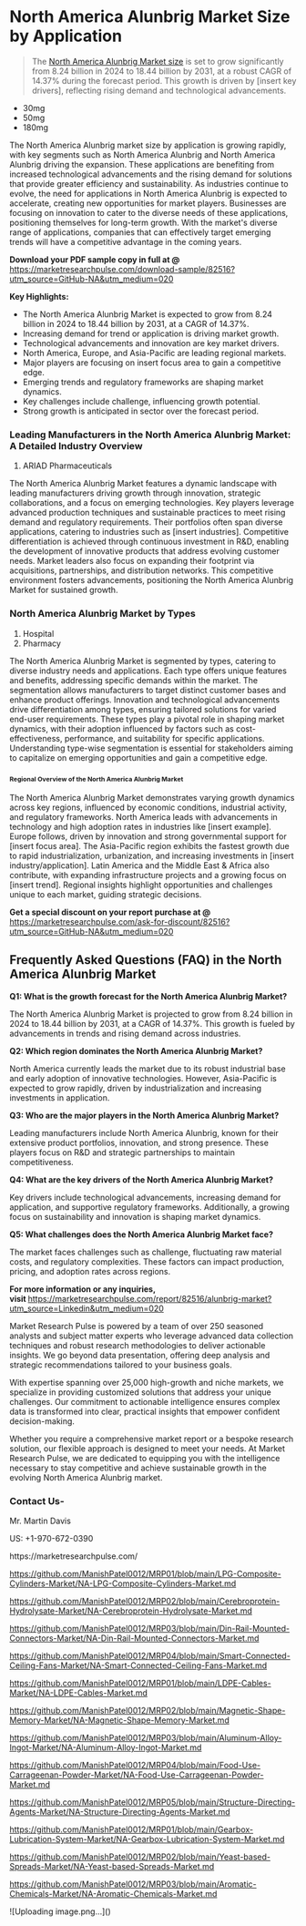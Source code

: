 <h1>North America Alunbrig Market&nbsp;Size by Application</h1><blockquote><p>The <a href="https://marketresearchpulse.com/download-sample/82516?utm_source=GitHub-NA&amp;utm_medium=020">North America Alunbrig Market size</a> is set to grow significantly from 8.24 billion in 2024 to 18.44 billion by 2031, at a robust CAGR of 14.37% during the forecast period. This growth is driven by [insert key drivers], reflecting rising demand and technological advancements.</p></blockquote><ul><li>30mg<li> 50mg<li> 180mg</li></ul><p>The North America Alunbrig market size by application is growing rapidly, with key segments such as North America Alunbrig and North America Alunbrig driving the expansion. These applications are benefiting from increased technological advancements and the rising demand for solutions that provide greater efficiency and sustainability. As industries continue to evolve, the need for applications in North America Alunbrig is expected to accelerate, creating new opportunities for market players. Businesses are focusing on innovation to cater to the diverse needs of these applications, positioning themselves for long-term growth. With the market's diverse range of applications, companies that can effectively target emerging trends will have a competitive advantage in the coming years.</p><p><strong>Download your PDF sample copy in full at @ </strong><a href="https://marketresearchpulse.com/download-sample/82516?utm_source=GitHub-NA&amp;utm_medium=020">https://marketresearchpulse.com/download-sample/82516?utm_source=GitHub-NA&amp;utm_medium=020</a></p><p><strong>Key Highlights: </strong></p><ul><li>The North America Alunbrig Market is expected to grow from 8.24 billion in 2024 to 18.44 billion by 2031, at a CAGR of 14.37%.</li><li>Increasing demand for trend or application is driving market growth.</li><li>Technological advancements and innovation are key market drivers.</li><li>North America, Europe, and Asia-Pacific are leading regional markets.</li><li>Major players are focusing on insert focus area to gain a competitive edge.</li><li>Emerging trends and regulatory frameworks are shaping market dynamics.</li><li>Key challenges include challenge, influencing growth potential.</li><li>Strong growth is anticipated in sector over the forecast period.</li></ul><h3>Leading Manufacturers in the North America Alunbrig Market: A Detailed Industry Overview</h3><ol><li>ARIAD Pharmaceuticals</li></ol><div class="flex max-w-full flex-col flex-grow"><div class="min-h-8 text-message flex w-full flex-col items-end gap-2 whitespace-normal break-words [.text-message+&amp;]:mt-5" dir="auto" data-message-author-role="assistant" data-message-id="fd8432e4-4910-450d-b182-61b7bfb0a01f" data-message-model-slug="gpt-4o"><div class="flex w-full flex-col gap-1 empty:hidden first:pt-[3px]"><div class="markdown prose w-full break-words dark:prose-invert light"><p>The North America Alunbrig Market features a dynamic landscape with leading manufacturers driving growth through innovation, strategic collaborations, and a focus on emerging technologies. Key players leverage advanced production techniques and sustainable practices to meet rising demand and regulatory requirements. Their portfolios often span diverse applications, catering to industries such as [insert industries]. Competitive differentiation is achieved through continuous investment in R&amp;D, enabling the development of innovative products that address evolving customer needs. Market leaders also focus on expanding their footprint via acquisitions, partnerships, and distribution networks. This competitive environment fosters advancements, positioning the North America Alunbrig Market for sustained growth.</p></div></div></div></div><h3>North America Alunbrig Market by Types</h3><ol><li>Hospital<li> Pharmacy</li></ol><div class="flex max-w-full flex-col flex-grow"><div class="min-h-8 text-message flex w-full flex-col items-end gap-2 whitespace-normal break-words [.text-message+&amp;]:mt-5" dir="auto" data-message-author-role="assistant" data-message-id="084470be-0bb7-4664-bddf-5156b4f41249" data-message-model-slug="gpt-4o-mini"><div class="flex w-full flex-col gap-1 empty:hidden first:pt-[3px]"><div class="markdown prose w-full break-words dark:prose-invert light"><p>The North America Alunbrig Market is segmented by types, catering to diverse industry needs and applications. Each type offers unique features and benefits, addressing specific demands within the market. The segmentation allows manufacturers to target distinct customer bases and enhance product offerings. Innovation and technological advancements drive differentiation among types, ensuring tailored solutions for varied end-user requirements. These types play a pivotal role in shaping market dynamics, with their adoption influenced by factors such as cost-effectiveness, performance, and suitability for specific applications. Understanding type-wise segmentation is essential for stakeholders aiming to capitalize on emerging opportunities and gain a competitive edge.</p></div></div></div></div><h3><span style="font-size: 11px;">Regional Overview of the North America Alunbrig Market</span></h3><div class="flex max-w-full flex-col flex-grow"><div class="min-h-8 text-message flex w-full flex-col items-end gap-2 whitespace-normal break-words [.text-message+&amp;]:mt-5" dir="auto" data-message-author-role="assistant" data-message-id="e9038762-ce64-4e30-91c9-9bd413514231" data-message-model-slug="gpt-4o-mini"><div class="flex w-full flex-col gap-1 empty:hidden first:pt-[3px]"><div class="markdown prose w-full break-words dark:prose-invert light"><p>The North America Alunbrig Market demonstrates varying growth dynamics across key regions, influenced by economic conditions, industrial activity, and regulatory frameworks. North America leads with advancements in technology and high adoption rates in industries like [insert example]. Europe follows, driven by innovation and strong governmental support for [insert focus area]. The Asia-Pacific region exhibits the fastest growth due to rapid industrialization, urbanization, and increasing investments in [insert industry/application]. Latin America and the Middle East &amp; Africa also contribute, with expanding infrastructure projects and a growing focus on [insert trend]. Regional insights highlight opportunities and challenges unique to each market, guiding strategic decisions.</p></div></div></div></div><p><strong>Get a special discount on your report purchase at @ </strong><a href="https://marketresearchpulse.com/ask-for-discount/82516?utm_source=GitHub-NA&amp;utm_medium=020">https://marketresearchpulse.com/ask-for-discount/82516?utm_source=GitHub-NA&amp;utm_medium=020</a></p><h2>Frequently Asked Questions (FAQ) in the North America Alunbrig Market</h2><p><strong>Q1: What is the growth forecast for the North America Alunbrig Market?</strong></p><p>The North America Alunbrig Market is projected to grow from 8.24 billion in 2024 to 18.44 billion by 2031, at a CAGR of 14.37%. This growth is fueled by advancements in trends and rising demand across industries.</p><p><strong>Q2: Which region dominates the North America Alunbrig Market?</strong></p><p>North America currently leads the market due to its robust industrial base and early adoption of innovative technologies. However, Asia-Pacific is expected to grow rapidly, driven by industrialization and increasing investments in application.</p><p><strong>Q3: Who are the major players in the North America Alunbrig Market?</strong></p><p>Leading manufacturers include North America Alunbrig, known for their extensive product portfolios, innovation, and strong presence. These players focus on R&amp;D and strategic partnerships to maintain competitiveness.</p><p><strong>Q4: What are the key drivers of the North America Alunbrig Market?</strong></p><p>Key drivers include technological advancements, increasing demand for application, and supportive regulatory frameworks. Additionally, a growing focus on sustainability and innovation is shaping market dynamics.</p><p><strong>Q5: What challenges does the North America Alunbrig Market face?</strong></p><p>The market faces challenges such as challenge, fluctuating raw material costs, and regulatory complexities. These factors can impact production, pricing, and adoption rates across regions.</p><p><strong>For more information or any inquiries, visit&nbsp;</strong><a href="https://marketresearchpulse.com/report/82516/alunbrig-market?utm_source=Linkedin&utm_medium=020">https://marketresearchpulse.com/report/82516/alunbrig-market?utm_source=Linkedin&utm_medium=020</a></p><p>Market Research Pulse is powered by a team of over 250 seasoned analysts and subject matter experts who leverage advanced data collection techniques and robust research methodologies to deliver actionable insights. We go beyond data presentation, offering deep analysis and strategic recommendations tailored to your business goals.</p><p>With expertise spanning over 25,000 high-growth and niche markets, we specialize in providing customized solutions that address your unique challenges. Our commitment to actionable intelligence ensures complex data is transformed into clear, practical insights that empower confident decision-making.</p><p>Whether you require a comprehensive market report or a bespoke research solution, our flexible approach is designed to meet your needs. At Market Research Pulse, we are dedicated to equipping you with the intelligence necessary to stay competitive and achieve sustainable growth in the evolving North America Alunbrig market.</p><h3><strong>Contact Us-</strong></h3><p>Mr. Martin Davis</p><p>US: +1-970-672-0390</p><p>https://marketresearchpulse.com/</p><p><a href="https://github.com/ManishPatel0012/MRP01/blob/main/LPG-Composite-Cylinders-Market/NA-LPG-Composite-Cylinders-Market.md">https://github.com/ManishPatel0012/MRP01/blob/main/LPG-Composite-Cylinders-Market/NA-LPG-Composite-Cylinders-Market.md</a></p><p><a href="https://github.com/ManishPatel0012/MRP02/blob/main/Cerebroprotein-Hydrolysate-Market/NA-Cerebroprotein-Hydrolysate-Market.md">https://github.com/ManishPatel0012/MRP02/blob/main/Cerebroprotein-Hydrolysate-Market/NA-Cerebroprotein-Hydrolysate-Market.md</a></p><p><a href="https://github.com/ManishPatel0012/MRP03/blob/main/Din-Rail-Mounted-Connectors-Market/NA-Din-Rail-Mounted-Connectors-Market.md">https://github.com/ManishPatel0012/MRP03/blob/main/Din-Rail-Mounted-Connectors-Market/NA-Din-Rail-Mounted-Connectors-Market.md</a></p><p><a href="https://github.com/ManishPatel0012/MRP04/blob/main/Smart-Connected-Ceiling-Fans-Market/NA-Smart-Connected-Ceiling-Fans-Market.md">https://github.com/ManishPatel0012/MRP04/blob/main/Smart-Connected-Ceiling-Fans-Market/NA-Smart-Connected-Ceiling-Fans-Market.md</a></p><p><a href="https://github.com/ManishPatel0012/MRP01/blob/main/LDPE-Cables-Market/NA-LDPE-Cables-Market.md">https://github.com/ManishPatel0012/MRP01/blob/main/LDPE-Cables-Market/NA-LDPE-Cables-Market.md</a></p><p><a href="https://github.com/ManishPatel0012/MRP02/blob/main/Magnetic-Shape-Memory-Market/NA-Magnetic-Shape-Memory-Market.md">https://github.com/ManishPatel0012/MRP02/blob/main/Magnetic-Shape-Memory-Market/NA-Magnetic-Shape-Memory-Market.md</a></p><p><a href="https://github.com/ManishPatel0012/MRP03/blob/main/Aluminum-Alloy-Ingot-Market/NA-Aluminum-Alloy-Ingot-Market.md">https://github.com/ManishPatel0012/MRP03/blob/main/Aluminum-Alloy-Ingot-Market/NA-Aluminum-Alloy-Ingot-Market.md</a></p><p><a href="https://github.com/ManishPatel0012/MRP04/blob/main/Food-Use-Carrageenan-Powder-Market/NA-Food-Use-Carrageenan-Powder-Market.md">https://github.com/ManishPatel0012/MRP04/blob/main/Food-Use-Carrageenan-Powder-Market/NA-Food-Use-Carrageenan-Powder-Market.md</a></p><p><a href="https://github.com/ManishPatel0012/MRP05/blob/main/Structure-Directing-Agents-Market/NA-Structure-Directing-Agents-Market.md">https://github.com/ManishPatel0012/MRP05/blob/main/Structure-Directing-Agents-Market/NA-Structure-Directing-Agents-Market.md</a></p><p><a href="https://github.com/ManishPatel0012/MRP01/blob/main/Gearbox-Lubrication-System-Market/NA-Gearbox-Lubrication-System-Market.md">https://github.com/ManishPatel0012/MRP01/blob/main/Gearbox-Lubrication-System-Market/NA-Gearbox-Lubrication-System-Market.md</a></p><p><a href="https://github.com/ManishPatel0012/MRP02/blob/main/Yeast-based-Spreads-Market/NA-Yeast-based-Spreads-Market.md">https://github.com/ManishPatel0012/MRP02/blob/main/Yeast-based-Spreads-Market/NA-Yeast-based-Spreads-Market.md</a></p><p><a href="https://github.com/ManishPatel0012/MRP03/blob/main/Aromatic-Chemicals-Market/NA-Aromatic-Chemicals-Market.md">https://github.com/ManishPatel0012/MRP03/blob/main/Aromatic-Chemicals-Market/NA-Aromatic-Chemicals-Market.md</a></p>
![Uploading image.png…]()
